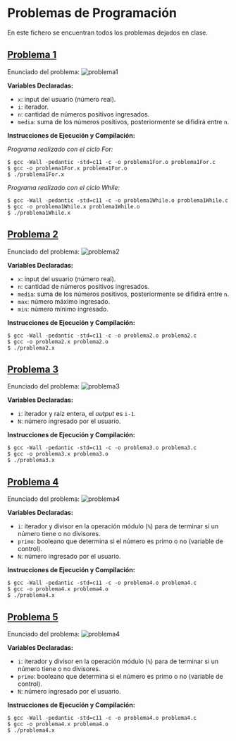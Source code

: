 # Problemas de Programación
En este fichero se encuentran todos los problemas dejados en clase.

## [Problema 1](https://github.com/DSarceno/2022LabSimu201900109/blob/main/ProblemasProgramaci%C3%B3n/problema1For.c)
Enunciado del problema:
![problema1](./img/problema1.png)

**Variables Declaradas:**
  - `x`: input del usuario (número real).
  - `i`: iterador.
  - `n`: cantidad de números positivos ingresados.
  - `media`: suma de los números positivos, posteriormente se difidirá entre `n`.

**Instrucciones de Ejecución y Compilación:**

*Programa realizado con el ciclo For:*
```
$ gcc -Wall -pedantic -std=c11 -c -o problema1For.o problema1For.c
$ gcc -o problema1For.x problema1For.o
$ ./problema1For.x
```

*Programa realizado con el ciclo While:*
```
$ gcc -Wall -pedantic -std=c11 -c -o problema1While.o problema1While.c
$ gcc -o problema1While.x problema1While.o
$ ./problema1While.x
```

## [Problema 2](https://github.com/DSarceno/2022LabSimu201900109/blob/main/ProblemasProgramaci%C3%B3n/problema2.c)
Enunciado del problema:
![problema2](./img/problema2.png)

**Variables Declaradas:**
  - `x`: input del usuario (número real).
  - `n`: cantidad de números positivos ingresados.
  - `media`: suma de los números positivos, posteriormente se difidirá entre `n`.
  - `max`: número máximo ingresado.
  - `min`: número mínimo ingresado.

**Instrucciones de Ejecución y Compilación:**
```
$ gcc -Wall -pedantic -std=c11 -c -o problema2.o problema2.c
$ gcc -o problema2.x problema2.o
$ ./problema2.x
```

## [Problema 3](https://github.com/DSarceno/2022LabSimu201900109/blob/main/ProblemasProgramaci%C3%B3n/problema3.c)
Enunciado del problema:
![problema3](./img/problema3.png)

**Variables Declaradas:**
  - `i`: iterador y raíz entera, el *output* es `i-1`.
  - `N`: número ingresado por el usuario.


**Instrucciones de Ejecución y Compilación:**
```
$ gcc -Wall -pedantic -std=c11 -c -o problema3.o problema3.c
$ gcc -o problema3.x problema3.o
$ ./problema3.x
```

## [Problema 4](https://github.com/DSarceno/2022LabSimu201900109/blob/main/ProblemasProgramaci%C3%B3n/problema4.c)
Enunciado del problema:
![problema4](./img/problema4.png)

**Variables Declaradas:**
  - `i`: iterador y divisor en la operación módulo (`%`) para de terminar si un número tiene o no divisores.
  - `primo`: booleano que determina si el número es primo o no (variable de control).
  - `N`: número ingresado por el usuario.


**Instrucciones de Ejecución y Compilación:**
```
$ gcc -Wall -pedantic -std=c11 -c -o problema4.o problema4.c
$ gcc -o problema4.x problema4.o
$ ./problema4.x
```

## [Problema 5](https://github.com/DSarceno/2022LabSimu201900109/blob/main/ProblemasProgramaci%C3%B3n/problema4.c)
Enunciado del problema:
![problema4](./img/problema5.png)

**Variables Declaradas:**
  - `i`: iterador y divisor en la operación módulo (`%`) para de terminar si un número tiene o no divisores.
  - `primo`: booleano que determina si el número es primo o no (variable de control).
  - `N`: número ingresado por el usuario.


**Instrucciones de Ejecución y Compilación:**
```
$ gcc -Wall -pedantic -std=c11 -c -o problema4.o problema4.c
$ gcc -o problema4.x problema4.o
$ ./problema4.x
```
